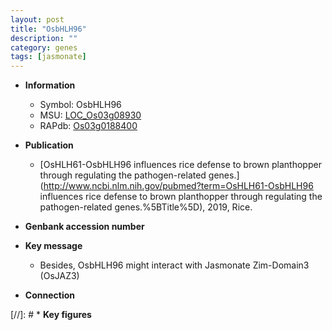 ```yaml
---
layout: post
title: "OsbHLH96"
description: ""
category: genes
tags: [jasmonate]
---
```


* **Information**  
    + Symbol: OsbHLH96  
    + MSU: [LOC_Os03g08930](http://rice.uga.edu/cgi-bin/ORF_infopage.cgi?orf=LOC_Os03g08930)  
    + RAPdb: [Os03g0188400](http://rapdb.dna.affrc.go.jp/viewer/gbrowse_details/irgsp1?name=Os03g0188400)  

* **Publication**  
    + [OsHLH61-OsbHLH96 influences rice defense to brown planthopper through regulating the pathogen-related genes.](http://www.ncbi.nlm.nih.gov/pubmed?term=OsHLH61-OsbHLH96 influences rice defense to brown planthopper through regulating the pathogen-related genes.%5BTitle%5D), 2019, Rice.

* **Genbank accession number**  

* **Key message**  
    + Besides, OsbHLH96 might interact with Jasmonate Zim-Domain3 (OsJAZ3)

* **Connection**  

[//]: # * **Key figures**  


